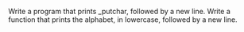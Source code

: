Write a program that prints _putchar, followed by a new line.
Write a function that prints the alphabet, in lowercase, followed by a new line.
